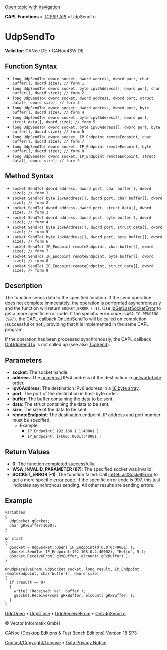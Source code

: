 [Open topic with navigation](../../../../../CANoeDEFamily.htm#Topics/CAPLFunctions/TCPIPAPI/Functions/CAPLfunctionUDPSendTo.md)

**CAPL Functions** » [TCP/IP API](../CAPLfunctionsTCPIPOverview.md) » UdpSendTo

# UdpSendTo

**Valid for**: CANoe DE • CANoe4SW DE

## Function Syntax

- `long UdpSendTo( dword socket, dword address, dword port, char buffer[], dword size); // form 1`
- `long UdpSendTo( dword socket, byte ipv6Address[], dword port, char buffer[], dword size); // form 2`
- `long UdpSendTo( dword socket, dword address, dword port, struct data[], dword size); // form 3`
- `long UdpSendTo( dword socket, dword address, dword port, byte buffer[], dword size); // form 4`
- `long UdpSendTo( dword socket, byte ipv6Address[], dword port, struct data[], dword size); // form 5`
- `long UdpSendTo( dword socket, byte ipv6Address[], dword port, byte buffer[], dword size); // form 6`
- `long UdpSendTo( dword socket, IP_Endpoint remoteEndpoint, char buffer[], dword size); // form 7`
- `long UdpSendTo( dword socket, IP_Endpoint remoteEndpoint, byte buffer[], dword size); // form 8`
- `long UdpSendTo( dword socket, IP_Endpoint remoteEndpoint, struct data[], dword size); // form 9`

## Method Syntax

- `socket.SendTo( dword address, dword port, char buffer[], dword size); // form 1`
- `socket.SendTo( byte ipv6Address[], dword port, char buffer[], dword size); // form 2`
- `socket.SendTo( dword address, dword port, struct data[], dword size); // form 3`
- `socket.SendTo( dword address, dword port, byte buffer[], dword size); // form 4`
- `socket.SendTo( byte ipv6Address[], dword port, struct data[], dword size); // form 5`
- `socket.SendTo( byte ipv6Address[], dword port, byte buffer[], dword size); // form 6`
- `socket.SendTo( IP_Endpoint remoteEndpoint, char buffer[], dword size); // form 7`
- `socket.SendTo( IP_Endpoint remoteEndpoint, byte buffer[], dword size); // form 8`
- `socket.SendTo( IP_Endpoint remoteEndpoint, struct data[], dword size); // form 9`

## Description

The function sends data to the specified location. If the send operation does not complete immediately, the operation is performed asynchronously and the function will return `SOCKET_ERROR (-1)`. Use [IpGetLastSocketError](CAPLfunctionIPGetLastSocketError.md) to get a more specific error code. If the specific error code is `WSA_IO_PENDING (997)`, the CAPL callback [OnUdpSendTo](../EventProcedures/CAPLfunctionTCPIPOnUdpSendTo.md) will be called on completion (successful or not), providing that it is implemented in the same CAPL program.

If the operation has been processed synchronously, the CAPL callback [OnUdpSendTo](../EventProcedures/CAPLfunctionTCPIPOnUdpSendTo.md) is not called up (see also [TcpSend](CAPLfunctionTCPSend.md)).

## Parameters

- **socket**: The socket handle.
- **address**: The [numerical](../../../Shared/CAPL/TCPIPAPI/IPAddressByteOrdering.md) IPv4 address of the destination in [network-byte order](../../../Shared/CAPL/TCPIPAPI/IPAddressByteOrdering.md).
- **ipv6Address**: The destination IPv6 address in a [16 byte array](../../../Shared/CAPL/TCPIPAPI/IPAddressByteOrdering.md).
- **port**: The port of the destination in host-byte order.
- **buffer**: The buffer containing the data to be sent.
- **data**: The struct containing the data to be sent.
- **size**: The size of the data to be sent.
- **remoteEndpoint**: The destination endpoint. IP address and port number must be specified.
  - Example:
    - `IP_Endpoint( 192.168.1.1:40001 )`
    - `IP_Endpoint( [FC00::0001]:40001 )`

## Return Values

- **0**: The function completed successfully.
- **WSA_INVALID_PARAMETER (87)**: The specified socket was invalid.
- **SOCKET_ERROR (-1)**: The function failed. Call [IpGetLastSocketError](CAPLfunctionIPGetLastSocketError.md) to get a more specific [error code](../CAPLfunctionsTCPIPWinsock2ErrorCodes.md). If the specific error code is 997, this just indicates asynchronous sending. All other results are sending errors.

## Example

```plaintext
variables
{
  UdpSocket gSocket;
  char gRxBuffer[1000];
}

on start
{
  gSocket = UdpSocket::Open( IP_Endpoint(0.0.0.0:40001) );
  gSocket.SendTo( IP_Endpoint(192.168.0.2:40002), "Hello", 5 );
  gSocket.ReceiveFrom( gRxBuffer, elcount( gRxBuffer) );
}

OnUdpReceiveFrom( UdpSocket socket, long result, IP_Endpoint remoteEndpoint, char buffer[], dword size)
{
  if (result == 0)
  {
    write( "Received: %s", buffer );
    gSocket.ReceiveFrom( gRxBuffer, elcount( gRxBuffer) );
  }
}
```

[UdpOpen](CAPLfunctionUDPOpen.md) • [UdpClose](CAPLfunctionUDPClose.md) • [UdpReceiveFrom](CAPLfunctionUDPReceiveFrom.md) • [OnUdpSendTo](../EventProcedures/CAPLfunctionTCPIPOnUdpSendTo.md)

© Vector Informatik GmbH

CANoe (Desktop Editions & Test Bench Editions) Version 18 SP3

[Contact/Copyright/License](../../../Shared/ContactCopyrightLicense.md) • [Data Privacy Notice](https://www.vector.com/int/en/company/get-info/privacy-policy/)